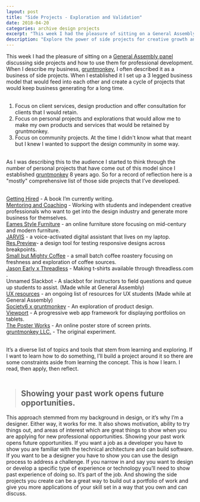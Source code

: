 ```yaml
---
layout: post
title: "Side Projects - Exploration and Validation"
date: 2018-04-20
categories: archive design projects
excerpt: "This week I had the pleasure of sitting on a General Assembly panel discussing side projects and how to use them for professional development."
description: "Explore the power of side projects for creative growth and business success. Learn how passion projects can boost skills, build portfolios, and attract clients."
---
```


This week I had the pleasure of sitting on a [General Assembly panel](https://generalassemb.ly/education/how-to-be-a-side-hustler-a-definitive-guide) discussing side projects and how to use them for professional development. When I describe my business, [gruntmonkey](https://gruntmonkey.com), I often described it as a business of side projects. When I established it I set up a 3 legged business model that would feed into each other and create a cycle of projects that would keep business generating for a long time. <br><br>

1. Focus on client services, design production and offer consultation for clients that I would retain.
2. Focus on personal projects and explorations that would allow me to make my own products and services that would be retained by gruntmonkey.
3. Focus on community projects. At the time I didn't know what that meant but I knew I wanted to support the design community in some way.<br><br>

As I was describing this to the audience I started to think through the number of personal projects that have come out of this model since I established [gruntmonkey](https://gruntmonkey.com) 8 years ago. So for a record of reflection here is a "mostly" comprehensive list of those side projects that I’ve developed.<br><br>

[Getting Hired](https://jasonearly.com/getting-hired/) - A book I’m currently writing.  
[Mentoring and Coaching](https://bit.ly/mentor-scheduling) - Working with students and independent creative professionals who want to get into the design industry and generate more business for themselves.  
[Eames Style Furniture](https://eamesstylefurniture.com) - an online furniture store focusing on mid-century and modern furniture.  
[JARVIS](https://github.com/jasonearly/JARVIS) - a voice-activated digital assistant that lives on my laptop.  
[Res.Preview](https://github.com/jasonearly/res-preview)- a design tool for testing responsive designs across breakpoints.  
[Small but Mighty Coffee](https://smallbutmighty.coffee) - a small batch coffee roastery focusing on freshness and exploration of coffee sources.  
[Jason Early x Threadless](https://jasonearly.threadless.com) - Making t-shirts available through threadless.com .  
Unnamed Slackbot - A slackbot for instructors to field questions and queue up students to assist. (Made while at General Assembly)  
[UX resources](https://github.com/ga-chicago/UXDI-resources) - an ongoing list of resources for UX students (Made while at General Assembly)  
[Society6 x gruntmonkey](https://society6.com/gruntmonkey) - An exploration of product design.  
[Viewport](https://github.com/gruntmonkeyLLC/viewport) - A progressive web app framework for displaying portfolios on tablets.  
[The Poster Works](https://theposterworks.com) - An online poster store of screen prints.  
[gruntmonkey LLC.](https://gruntmonkey.com) - The original experiment. <br><br>

It’s a diverse list of topics and tools that stem from learning and exploring. If I want to learn how to do something, I’ll build a project around it so there are some constraints aside from learning the concept. This is how I learn. I read, then apply, then reflect.<br><br>

> ## Showing your past work opens future opportunities.

This approach stemmed from my background in design, or it’s why I’m a designer. Either way, it works for me. It also shows motivation, ability to try things out, and areas of interest which are great things to show when you are applying for new professional opportunities. Showing your past work opens future opportunities. If you want a job as a developer you have to show you are familiar with the technical architecture and can build software. If you want to be a designer you have to show you can use the design process to address a challenge. If you narrow in and say you want to design or develop a specific type of experience or technology you’ll need to show past experience of doing so. It’s part of the job. And showing the side projects you create can be a great way to build out a portfolio of work and give you more applications of your skill set in a way that you own and can discuss.
